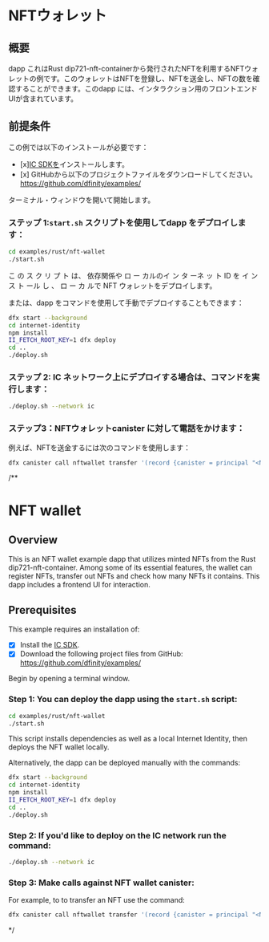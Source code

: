 # NFTウォレット

## 概要

dapp これはRust dip721-nft-containerから発行されたNFTを利用するNFTウォレットの例です。このウォレットはNFTを登録し、NFTを送金し、NFTの数を確認することができます。このdapp には、インタラクション用のフロントエンドUIが含まれています。

## 前提条件

この例では以下のインストールが必要です：

- \[x\][IC SDKを](https://internetcomputer.org/docs/current/developer-docs/setup/install/index.mdx)インストールします。
- \[x\] GitHubから以下のプロジェクトファイルをダウンロードしてください。https://github.com/dfinity/examples/

ターミナル・ウィンドウを開いて開始します。

### ステップ 1:`start.sh` スクリプトを使用してdapp をデプロイします：

``` bash
cd examples/rust/nft-wallet
./start.sh
```

こ の ス ク リ プ ト は、 依存関係や ロ ー カルのイ ン タ ーネ ッ ト ID を イ ン ス ト ール し 、 ロ ー カ ルで NFT ウォレットをデプロイします。

または、dapp をコマンドを使用して手動でデプロイすることもできます：

``` bash
dfx start --background
cd internet-identity
npm install
II_FETCH_ROOT_KEY=1 dfx deploy
cd ..
./deploy.sh
```

### ステップ 2: IC ネットワーク上にデプロイする場合は、コマンドを実行します：

``` bash
./deploy.sh --network ic
```

### ステップ3：NFTウォレットcanister に対して電話をかけます：

例えば、NFTを送金するには次のコマンドを使用します：

``` bash
dfx canister call nftwallet transfer '(record {canister = principal "<NFT canister id>"; index = 1:nat64}, principal "<recipient canister id>", opt true)'
```

/**
# NFT wallet

## Overview

This is an NFT wallet example dapp that utilizes minted NFTs from the Rust dip721-nft-container. Among some of its essential features, the wallet can register NFTs, transfer out NFTs and check how many NFTs it contains. This dapp includes a frontend UI for interaction. 

## Prerequisites
This example requires an installation of:

- [x] Install the [IC SDK](https://internetcomputer.org/docs/current/developer-docs/setup/install/index.mdx).
- [x] Download the following project files from GitHub: https://github.com/dfinity/examples/

Begin by opening a terminal window.

### Step 1: You can deploy the dapp using the `start.sh` script:

```bash
cd examples/rust/nft-wallet
./start.sh
```

This script installs dependencies as well as a local Internet Identity, then deploys the NFT wallet locally.

Alternatively, the dapp can be deployed manually with the commands:

```bash
dfx start --background
cd internet-identity
npm install
II_FETCH_ROOT_KEY=1 dfx deploy
cd ..
./deploy.sh
```

### Step 2: If you'd like to deploy on the IC network run the command:

```bash
./deploy.sh --network ic
```

### Step 3: Make calls against NFT wallet canister:

For example, to to transfer an NFT use the command:

```bash
dfx canister call nftwallet transfer '(record {canister = principal "<NFT canister id>"; index = 1:nat64}, principal "<recipient canister id>", opt true)'
```

*/